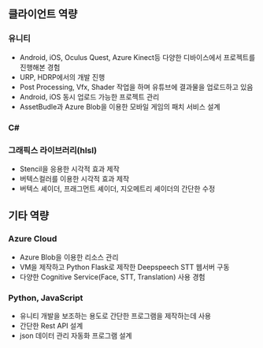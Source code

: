 ## 클라이언트 역량

### 유니티

- Android, iOS, Oculus Quest, Azure Kinect등 다양한 디바이스에서 프로젝트를 진행해본 경험
- URP, HDRP에서의 개발 진행
- Post Processing, Vfx, Shader 작업을 하며 유튜브에 결과물을 업로드하고 있음
- Android, iOS 동시 업로드 가능한 프로젝트 관리
- AssetBudle과 Azure Blob을 이용한 모바일 게임의 패치 서비스 설계

### C#

### 그래픽스 라이브러리(hlsl)

- Stencil을 응용한 시각적 효과 제작
- 버텍스컬러를 이용한 시각적 효과 제작
- 버텍스 셰이더, 프래그먼트 셰이더, 지오메트리 셰이더의 간단한 수정

## 기타 역량

### Azure Cloud

- Azure Blob을 이용한 리소스 관리
- VM을 제작하고 Python Flask로 제작한 Deepspeech STT 웹서버 구동
- 다양한 Cognitive Service(Face, STT, Translation) 사용 경험

### Python, JavaScript

- 유니티 개발을 보조하는 용도로 간단한 프로그램을 제작하는데 사용
- 간단한 Rest API 설계
- json 데이터 관리 자동화 프로그램 설계